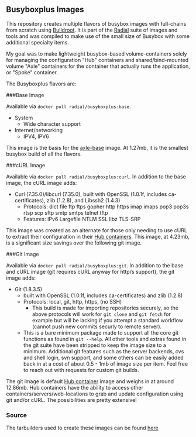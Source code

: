 ## Busyboxplus Images

This repository creates multiple flavors of busybox images with full-chains
from scratch using [Buildroot](http://buildroot.uclibc.org). It is part of the
[Radial](https://github.com/radial) suite of images and tools and was compiled
to make use of the small size of Busybox with some additional specialty items.

My goal was to make lightweight busybox-based volume-containers solely
for managing the configuration "Hub" containers and shared/bind-mounted volume
"Axle" containers for the container that actually runs the application, or
"Spoke" container. 

The Busyboxplus flavors are:

###Base Image

Available via `docker pull radial/busyboxplus:base`. 

* System
    * Wide character support
* Internet/networking
    * IPV4, IPV6

This image is the basis for the
[axle-base](https://index.docker.io/u/radial/axle-base/) image. At 1.27mb, it is
the smallest busybox build of all the flavors.

###cURL Image

Available via `docker pull radial/busyboxplus:curl`. In addition to the base
image, the cURL image adds:

* Curl (7.35.0)/libcurl (7.35.0), built with OpenSSL (1.0.1f, includes
  ca-certificates), zlib (1.2.8), and Libssh2 (1.4.3)
    * Protocols: dict file ftp ftps gopher http https imap imaps pop3 pop3s rtsp
      scp sftp smtp smtps telnet tftp 
    * Features: IPv6 Largefile NTLM SSL libz TLS-SRP

This image was created as an alternate for those only needing to use cURL to
extract their configuration in their [Hub containers][hub_cont]. This image, at
4.23mb, is a significant size savings over the following git image.

###Git Image

Available via `docker pull radial/busyboxplus:git`. In addition to the base and
cURL image (git requires cURL anyway for http/s support), the git image adds:

* Git (1.8.3.5)
    * built with OpenSSL (1.0.1f, includes ca-certificates) and zlib (1.2.8) 
    * Protocols: local, git, http, https, (no SSH)
        * This build is made for importing repositories securely, so the above
          protocols will work for `git clone` and `git fetch` for example but
          will be lacking if you attempt a standard workflow (cannot push new
          commits securly to remote server).
    * This is a bare minimum package made to support all the core git functions
      as found in `git --help`.  All other tools and extras found in the git
      suite have been stripped to keep the image size to a minimum. Additional
      git features such as the server backends, cvs and shell login, svn
      support, and some others can be easily added back in at a cost of about
      0.5 - 1mb of image size per item. Feel free to reach out with requests for
      custom git builds.

The git image is default [Hub container][hub_cont] image and weighs in at around
12.86mb. Hub containers have the ability to access other
containers/servers/web-locations to grab and update configuration using git
and/or cURL. The possibilities are pretty extensive!

[hub_cont]: https://index.docker.io/u/radial/hub-base/

### Source

The tarbuilders used to create these images can be found [here][repo]

[repo]: https://github.com/radial/core-busyboxplus
